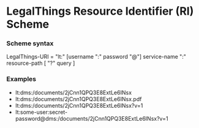 # LegalThings Resource Identifier (RI) Scheme

### Scheme syntax

LegalThings-URI = "lt:" [username ":" password "@"] service-name ":" resource-path [ "?" query ]

### Examples

* lt:dms:/documents/2jCnn1QPQ3E8ExtLe6INsx
* lt:dms:/documents/2jCnn1QPQ3E8ExtLe6INsx.pdf
* lt:dms:/documents/2jCnn1QPQ3E8ExtLe6INsx?v=1
* lt:some-user:secret-password@dms:/documents/2jCnn1QPQ3E8ExtLe6INsx?v=1
